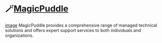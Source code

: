 # :magic_wand:[MagicPuddle](https://magicpuddle.netlify.app/)
[image](![mp-github-readme](https://github.com/MagicPuddle/.github/assets/12519127/8742205f-28c6-4ce5-ac7c-60f71bafef48)
)
MagicPuddle provides a comprehensive range of managed technical solutions and offers expert support services to both individuals and organizations.
